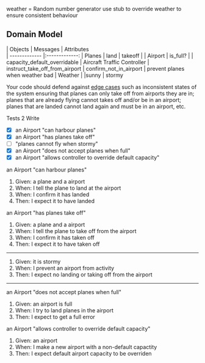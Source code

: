 
weather = Random number generator
use stub to override weather to ensure consistent behaviour

Domain Model
---------

| Objects        | Messages     | Attributes    
| ------------- |:-------------:
| Planes     | land | takeoff |
| Airport | is_full? |         | capacity_default_overridable
| Aircraft Traffic Controller  | instruct_take_off_from_airport | confirm_not_in_airport | prevent planes when weather bad
| Weather |                   |sunny | stormy


Your code should defend against [edge cases](http://programmers.stackexchange.com/questions/125587/what-are-the-difference-between-an-edge-case-a-corner-case-a-base-case-and-a-b) such as inconsistent states of the system ensuring that planes can only take off from airports they are in; planes that are already flying cannot takes off and/or be in an airport; planes that are landed cannot land again and must be in an airport, etc.

Tests 2 Write

- [x] an Airport "can harbour planes"
- [x] an Airport "has planes take off"
- [ ] "planes cannot fly when stormy"
- [x] an Airport "does not accept planes when full"
- [x] an Airport "allows controller to override default capacity"

an Airport "can harbour planes"
1. Given: a plane and a airport
2. When: I tell the plane to land at the airport
3. When: I confirm it has landed
4. Then: I expect it to have landed

an Airport "has planes take off"
1. Given: a plane and a airport
2. When: I tell the plane to take off from the airport
3. When: I confirm it has taken off
4. Then: I expect it to have taken off
---
1. Given: it is stormy
2. When: I prevent an airport from activity
3. Then: I expect no landing or taking off from the airport
---
an Airport "does not accept planes when full"
1. Given: an airport is full
2. When: I try to land planes in the airport
3. Then: I expect to get a full error

an Airport "allows controller to override default capacity"
1. Given: an airport
2. When: I make a new airport with a non-default capactity
3. Then: I expect default airport capacity to be overriden
